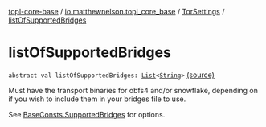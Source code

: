 [topl-core-base](../../index.md) / [io.matthewnelson.topl_core_base](../index.md) / [TorSettings](index.md) / [listOfSupportedBridges](./list-of-supported-bridges.md)

# listOfSupportedBridges

`abstract val listOfSupportedBridges: `[`List`](https://kotlinlang.org/api/latest/jvm/stdlib/kotlin.collections/-list/index.html)`<`[`String`](https://kotlinlang.org/api/latest/jvm/stdlib/kotlin/-string/index.html)`>` [(source)](https://github.com/05nelsonm/TorOnionProxyLibrary-Android/blob/master/topl-core-base/src/main/java/io/matthewnelson/topl_core_base/TorSettings.kt#L152)

Must have the transport binaries for obfs4 and/or snowflake, depending
on if you wish to include them in your bridges file to use.

See [BaseConsts.SupportedBridges](../-base-consts/-supported-bridges/index.md) for options.

